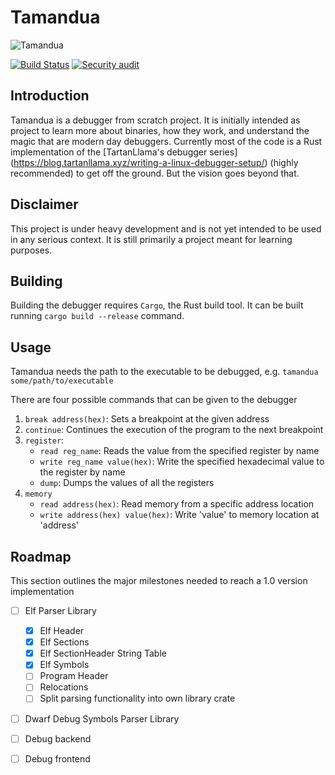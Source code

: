 # Tamandua

![Tamandua](../assets/tamandua_grey.jpg?raw=true)

[![Build Status](https://github.com/skarsh/debug-rs/actions/workflows/build.yml/badge.svg)](https://github.com/Skarsh/debug-rs/actions/workflows/build.yml)
[![Security audit](https://github.com/Skarsh/debug-rs/actions/workflows/audit.yml/badge.svg?branch=main)](https://github.com/Skarsh/debug-rs/actions/workflows/audit.yml)

## Introduction
Tamandua is a debugger from scratch project. It is initially intended as project to learn more about binaries,
how they work, and understand the magic that are modern day debuggers.
Currently most of the code is a Rust implementation of the [TartanLlama's debugger series] (https://blog.tartanllama.xyz/writing-a-linux-debugger-setup/)
(highly recommended) to get off the ground. But the vision goes beyond that.

## Disclaimer
This project is under heavy development and is not yet intended to be used in any serious context.
It is still primarily a project meant for learning purposes.

## Building
Building the debugger requires `Cargo`, the Rust build tool. It can be built running `cargo build --release` command.

## Usage
Tamandua needs the path to the executable to be debugged, e.g. `tamandua some/path/to/executable`

There are four possible commands that can be given to the debugger
1. `break address(hex)`: Sets a breakpoint at the given address
2. `continue`: Continues the execution of the program to the next breakpoint
3. `register`: 
    - `read reg_name`: Reads the value from the specified register by name
    - `write reg_name value(hex)`: Write the specified hexadecimal value to the register by name
    - `dump`: Dumps the values of all the registers
4. `memory` 
    - `read address(hex)`: Read memory from a specific address location
    - `write address(hex) value(hex)`: Write 'value' to memory location at 'address'

## Roadmap 
This section outlines the major milestones needed to reach a 1.0 version implementation
- [ ] Elf Parser Library
    - [x] Elf Header
    - [x] Elf Sections
    - [x] Elf SectionHeader String Table
    - [x] Elf Symbols
    - [ ] Program Header
    - [ ] Relocations
    - [ ] Split parsing functionality into own library crate
- [ ] Dwarf Debug Symbols Parser Library
- [ ] Debug backend 
- [ ] Debug frontend

